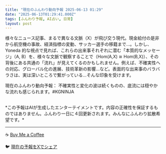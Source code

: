 ```yaml
---
title: "現在のふんわり動向予報 2025-06-13 01:29"
date: "2025-06-13T01:29:41.000Z"
tags: [ふんわり予報, AI占い, 日常]
layout: post
---
```


様々なニュース記事、まるで異なる文脈（X）が飛び交う現代。現金給付の是非から航空機の事故、経済指標の変動、サッカー選手の移籍まで…。しかし、Yoneda 的な視点で見れば、これらの出来事それぞれに潜む「本質的なメッセージ」（A, B）を、様々な文脈で観察することで（Hom(A,X) ≅ Hom(B,X)）、その背後にある共通の「流れ」が見えてくるのかもしれません。例えば、不確実性への対応、グローバル化の進展、技術革新の影響…など。表面的な出来事のバラバラさは、実は深いところで繋がっている…そんな印象を受けます。


現在のふんわり動向予報：
不確実性と変化の波は続くものの、底流には穏やかな流れも感じられます。#KGNINJA

<br>
*この予報はAIが生成したエンターテイメントです。内容の正確性を保証するものではありません。ふんわり一日に４回更新されます。みんなにふんわり拡散希望です。*

---
☕️ [Buy Me a Coffee](https://www.buymeacoffee.com/kgninja)

🐦 [現在の予報をXでシェア](https://twitter.com/intent/tweet?text=%E7%8F%BE%E5%9C%A8%E3%81%AE%E3%81%B5%E3%82%93%E3%82%8F%E3%82%8A%E4%BA%88%E5%A0%B1%3A%20%E3%80%8C%E6%A7%98%E3%80%85%E3%81%AA%E3%83%8B%E3%83%A5%E3%83%BC%E3%82%B9%E8%A8%98%E4%BA%8B%E3%80%81%E3%81%BE%E3%82%8B%E3%81%A7%E7%95%B0%E3%81%AA%E3%82%8B%E6%96%87%E8%84%88%EF%BC%88X%EF%BC%89%E3%81%8C%E9%A3%9B%E3%81%B3%E4%BA%A4%E3%81%86%E7%8F%BE%E4%BB%A3%E3%80%82%E3%80%8D%23KGNINJA%20%E7%B6%9A%E3%81%8D%E3%81%AF%E3%83%96%E3%83%AD%E3%82%B0%E3%81%A7%EF%BC%81%F0%9F%91%87&url=https%3A%2F%2Fkg-ninja.github.io%2FFunwariyoso%2F)
